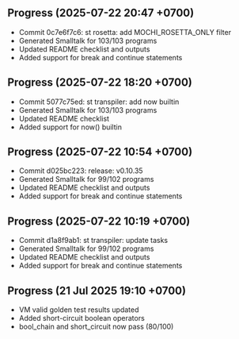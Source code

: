 ## Progress (2025-07-22 20:47 +0700)
- Commit 0c7e6f7c6: st rosetta: add MOCHI_ROSETTA_ONLY filter
- Generated Smalltalk for 103/103 programs
- Updated README checklist and outputs
- Added support for break and continue statements

## Progress (2025-07-22 18:20 +0700)
- Commit 5077c75ed: st transpiler: add now builtin
- Generated Smalltalk for 103/103 programs
- Updated README checklist
- Added support for now() builtin
## Progress (2025-07-22 10:54 +0700)
- Commit d025bc223: release: v0.10.35
- Generated Smalltalk for 99/102 programs
- Updated README checklist and outputs
- Added support for break and continue statements
## Progress (2025-07-22 10:19 +0700)
- Commit d1a8f9ab1: st transpiler: update tasks
- Generated Smalltalk for 99/102 programs
- Updated README checklist and outputs
- Added support for break and continue statements
## Progress (21 Jul 2025 19:10 +0700)
- VM valid golden test results updated
- Added short-circuit boolean operators
- bool_chain and short_circuit now pass (80/100)
